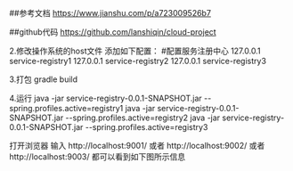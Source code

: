 

##参考文档
https://www.jianshu.com/p/a723009526b7

##github代码
https://github.com/lanshiqin/cloud-project


2.修改操作系统的host文件
  添加如下配置：
#配置服务注册中心
127.0.0.1 service-registry1
127.0.0.1 service-registry2
127.0.0.1 service-registry3

3.打包
gradle build

4.运行
java -jar service-registry-0.0.1-SNAPSHOT.jar --spring.profiles.active=registry1
java -jar service-registry-0.0.1-SNAPSHOT.jar --spring.profiles.active=registry2
java -jar service-registry-0.0.1-SNAPSHOT.jar --spring.profiles.active=registry3

打开浏览器
输入 http://localhost:9001/
或者 http://localhost:9002/
或者 http://localhost:9003/
都可以看到如下图所示信息
